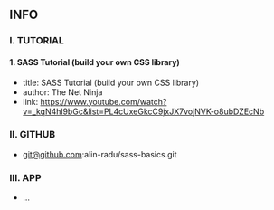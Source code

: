 ## INFO

### I. TUTORIAL

#### 1. SASS Tutorial (build your own CSS library) 

- title: SASS Tutorial (build your own CSS library)
- author: The Net Ninja
- link: https://www.youtube.com/watch?v=_kqN4hl9bGc&list=PL4cUxeGkcC9jxJX7vojNVK-o8ubDZEcNb

### II. GITHUB

- git@github.com:alin-radu/sass-basics.git

### III. APP

- ...

